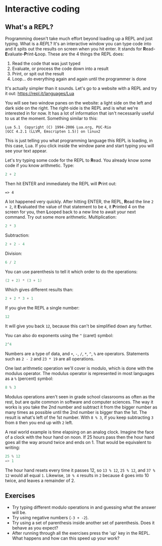 # Interactive coding

## What's a REPL?

Programming doesn't take much effort beyond loading up a REPL and just typing.
What is a *REPL*?
It's an interactive window you can type code into and it spits out the results on screen when you hit enter.
It stands for **R**ead-**E**valuate-**P**rint-**L**oop.
These are the 4 things the REPL does:
1. Read the code that was just typed
2. Evaluate, or process the code down into a result
3. Print, or spit out the result
4. Loop... do everything again and again until the programmer is done

It's actually simpler than it sounds.
Let's go to a website with a REPL and try it out: https://repl.it/languages/Lua

You will see two window panes on the website: a light side on the left and dark side on the right.
The right-side is the REPL and is what we're interested in for now.
It has a lot of information that isn't necessarily useful to us at the moment.
Something similar to this:
```
Lua 5.1  Copyright (C) 1994-2006 Lua.org, PUC-Rio
[GCC 4.2.1 (LLVM, Emscripten 1.5)] on linux2
```

This is just telling you what programming language this REPL is loading, in this case, Lua.
If you click inside the window pane and start typing you will see your text appear.

Let's try typing some code for the REPL to **R**ead.
You already know some code if you know arithmetic.
Type:

```lua
2 + 2
```

Then hit ENTER and immediately the REPL will **P**rint out:

```
=> 4
```

A lot happened very quickly.
After hitting ENTER, the REPL, **R**ead the line `2 + 2`, it **E**valuated the value of that statement to be `4`, it **P**rinted 4 on the screen for you, then **L**ooped back to a new line to await your next command.
Try out some more arithmetic.
Multiplication:

```lua
2 * 3
```

Subtraction:

```lua
2 + 2 - 4
```

Division:

```lua
6 / 2
```

You can use parenthesis to tell it which order to do the operations:

```lua
(2 + 2) * (3 + 1)
```

Which gives different results than:

```lua
2 + 2 * 3 + 1
```

If you give the REPL a single number:

```lua
12
```

It will give you back `12`, because this can't be simplified down any further.

You can also do exponents using the `^` (caret) symbol:

```lua
2^4
```

Numbers are a type of data, and `+`, `-`, `/`, `*`, `^`, `%` are operators.
Statements such as `2 - 2` and `23 * 19` are all operations.


One last arithmetic operation we'll cover is modulo, which is done with the modulus operator.
The modulus operator is represented in most languages as a `%` (percent) symbol:

```lua
8 % 3
```

Modulus operations aren't seen in grade school classrooms as often as the rest, but are quite common in software and computer sciences.
The way it works is you take the 2nd number and subtract it from the bigger number as many times as possible until the 2nd number is bigger than the 1st.
The result is what's left of the 1st number.
With `8 % 3`, if you keep subtracting `3` from `8` then you end up with `2` left.

A real world example is time elapsing on an analog clock.
Imagine the face of a clock with the hour hand on noon.
If 25 hours pass then the hour hand goes all the way around twice and ends on 1.
That would be equivalent to writing:

```lua
25 % 12
=> 1
```

The hour hand resets every time it passes 12, so `13 % 12`, `25 % 12`, and `37 % 12` would all equal `1`.
Likewise, `10 % 4` results in `2` because 4 goes into 10 twice, and leaves a remainder of 2.

## Exercises

- Try typing different modulo operations in and guessing what the answer will be.
- Try using negative numbers (`-3 + -2`).
- Try using a set of parenthesis inside another set of parenthesis. Does it behave as you expect?
- After running through all the exercises press the 'up' key in the REPL. What happens and how can this speed up your work?
